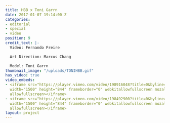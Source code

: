 ```yaml
---
title: HBB x Toni Garrn
date: 2017-01-07 19:14:00 Z
categories:
- editorial
- special
- video
position: 9
credit_text: |-
  Video: Fernando Freire

  Art Direction: Marcus Chang

  Model: Toni Garrn
thumbnail_image: "/uploads/TONIHBB.gif"
has_video: true
video_embeds:
- <iframe src="https://player.vimeo.com/video/198916048?title=0&byline=0&portrait=0"
  width="1500" height="844" frameborder="0" webkitallowfullscreen mozallowfullscreen
  allowfullscreen></iframe>
- <iframe src="https://player.vimeo.com/video/198492900?title=0&byline=0&portrait=0"
  width="1500" height="844" frameborder="0" webkitallowfullscreen mozallowfullscreen
  allowfullscreen></iframe>
layout: project
---
```



